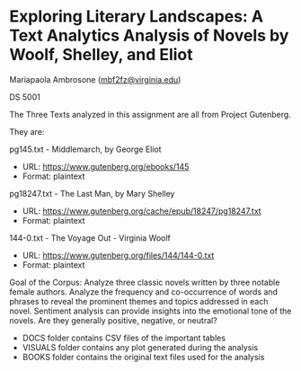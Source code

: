 # Exploring Literary Landscapes: A Text Analytics Analysis of Novels by Woolf, Shelley, and Eliot

Mariapaola Ambrosone (mbf2fz@virginia.edu)

DS 5001

The Three Texts analyzed in this assignment are all from Project Gutenberg.

They are:

pg145.txt - Middlemarch, by George Eliot

- URL: https://www.gutenberg.org/ebooks/145
- Format: plaintext

pg18247.txt - The Last Man, by Mary Shelley

- URL: https://www.gutenberg.org/cache/epub/18247/pg18247.txt
- Format: plaintext

144-0.txt - The Voyage Out - Virginia Woolf
- URL: https://www.gutenberg.org/files/144/144-0.txt
- Format: plaintext

Goal of the Corpus: Analyze three classic novels written by three notable female authors. Analyze the frequency and co-occurrence of words and phrases to reveal the prominent themes and topics addressed in each novel. Sentiment analysis can provide insights into the emotional tone of the novels. Are they generally positive, negative, or neutral? 

- DOCS folder contains CSV files of the important tables
- VISUALS folder contains any plot generated during the analysis
- BOOKS folder contains the original text files used for the analysis
